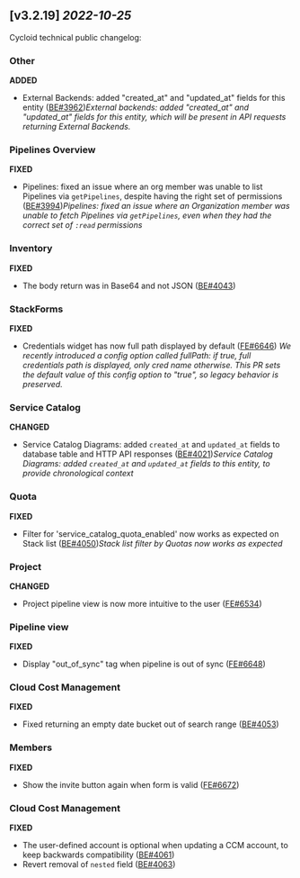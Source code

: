 ## [v3.2.19] _2022-10-25_

Cycloid technical public changelog:

### Other
**ADDED**
- External Backends: added "created_at" and "updated_at" fields for this entity ([BE#3962])*External backends: added "created_at" and "updated_at" fields for this entity, which will be present in API requests returning External Backends.*
### Pipelines Overview
**FIXED**
- Pipelines: fixed an issue where an org member was unable to list Pipelines via `getPipelines`, despite having the right set of permissions ([BE#3994])*Pipelines: fixed an issue where an Organization member was unable to fetch Pipelines via `getPipelines`, even when they had the correct set of `:read` permissions*
### Inventory
**FIXED**
- The body return was in Base64 and not JSON ([BE#4043])
### StackForms
**FIXED**
- Credentials widget has now full path displayed by default ([FE#6646])
*We recently introduced a config option called fullPath: if true, full credentials path is displayed, only cred name otherwise. This PR sets the default value of this config option to "true", so legacy behavior is preserved.*
### Service Catalog
**CHANGED**
- Service Catalog Diagrams: added `created_at` and `updated_at` fields to database table and HTTP API responses ([BE#4021])*Service Catalog Diagrams: added `created_at` and `updated_at` fields to this entity, to provide chronological context*
### Quota
**FIXED**
- Filter for 'service_catalog_quota_enabled' now works as expected on Stack list ([BE#4050])*Stack list filter by Quotas now works as expected*
### Project
**CHANGED**
- Project pipeline view is now more intuitive to the user ([FE#6534])

### Pipeline view
**FIXED**
- Display "out_of_sync" tag when pipeline is out of sync ([FE#6648])

### Cloud Cost Management
**FIXED**
- Fixed returning an empty date bucket out of search range ([BE#4053])
### Members
**FIXED**
- Show the invite button again when form is valid ([FE#6672])

### Cloud Cost Management
**FIXED**
- The user-defined account is optional when updating a CCM account, to keep backwards compatibility ([BE#4061])
- Revert removal of `nested` field ([BE#4063])

[BE#3962]: https://github.com/cycloidio/youdeploy-http-api/pull/3962
[BE#3994]: https://github.com/cycloidio/youdeploy-http-api/pull/3994
[BE#4043]: https://github.com/cycloidio/youdeploy-http-api/pull/4043
[FE#6646]: https://github.com/cycloidio/youdeploy-frontend-web/pull/6646
[BE#4021]: https://github.com/cycloidio/youdeploy-http-api/pull/4021
[BE#4050]: https://github.com/cycloidio/youdeploy-http-api/pull/4050
[FE#6534]: https://github.com/cycloidio/youdeploy-frontend-web/pull/6534
[FE#6648]: https://github.com/cycloidio/youdeploy-frontend-web/pull/6648
[BE#4053]: https://github.com/cycloidio/youdeploy-http-api/pull/4053
[FE#6672]: https://github.com/cycloidio/youdeploy-frontend-web/pull/6672
[BE#4061]: https://github.com/cycloidio/youdeploy-http-api/pull/4061
[BE#4063]: https://github.com/cycloidio/youdeploy-http-api/pull/4063
